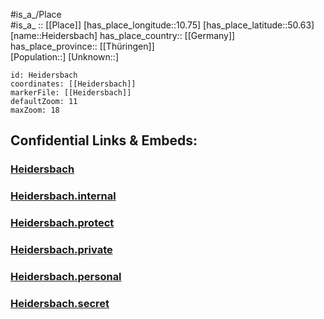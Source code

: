 ﻿---
location: [50.63,10.75] 
mapzoom: [7,12] 
mapmarker: city 
type: City
tags:
- geo/City


SpocWebEntityId: 30836
isDeleted: false
confidential: public

---
#is_a_/Place  
#is_a_ :: [[Place]] 
[has_place_longitude::10.75] 
[has_place_latitude::50.63] 
[name::Heidersbach] 
has_place_country:: [[Germany]]  
has_place_province:: [[Thüringen]]  
[Population::] 
[Unknown::] 


```leaflet
id: Heidersbach
coordinates: [[Heidersbach]] 
markerFile: [[Heidersbach]] 
defaultZoom: 11 
maxZoom: 18
```


## Confidential Links & Embeds: 

### [Heidersbach](/_public/Earth/Continent/Europe/Europe~Central/Germany/Germany~East/Thüringen/counties~TH/Suhl/City/Heidersbach.md) 

### [Heidersbach.internal](/_internal/Earth/Continent/Europe/Europe~Central/Germany/Germany~East/Thüringen/counties~TH/Suhl/City/Heidersbach.internal.md) 

### [Heidersbach.protect](/_protect/Earth/Continent/Europe/Europe~Central/Germany/Germany~East/Thüringen/counties~TH/Suhl/City/Heidersbach.protect.md) 

### [Heidersbach.private](/_private/Earth/Continent/Europe/Europe~Central/Germany/Germany~East/Thüringen/counties~TH/Suhl/City/Heidersbach.private.md) 

### [Heidersbach.personal](/_personal/Earth/Continent/Europe/Europe~Central/Germany/Germany~East/Thüringen/counties~TH/Suhl/City/Heidersbach.personal.md) 

### [Heidersbach.secret](/_secret/Earth/Continent/Europe/Europe~Central/Germany/Germany~East/Thüringen/counties~TH/Suhl/City/Heidersbach.secret.md) 
